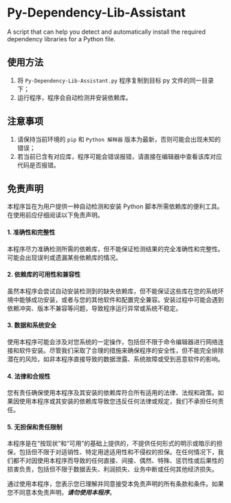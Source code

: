 # Py-Dependency-Lib-Assistant
A script that can help you detect and automatically install the required dependency libraries for a Python file.

## 使用方法
1. 将 `Py-Dependency-Lib-Assistant.py` 程序复制到目标 py 文件的同一目录下；
2. 运行程序，程序会自动检测并安装依赖库。

## 注意事项
1. 请保持当前环境的 `pip` 和 `Python 解释器` 版本为最新，否则可能会出现未知的错误；
2. 若当前已含有对应库，程序可能会错误报错，请直接在编辑器中查看该库对应代码是否报错。

## 免责声明
本程序旨在为用户提供一种自动检测和安装 Python 脚本所需依赖库的便利工具。在使用前应仔细阅读以下免责声明。
#### 1. 准确性和完整性  
本程序尽力准确检测所需的依赖库，但不能保证检测结果的完全准确性和完整性。可能会出现误判或遗漏某些依赖库的情况。
#### 2. 依赖库的可用性和兼容性
虽然本程序会尝试自动安装检测到的缺失依赖库，但不能保证这些库在您的系统环境中能够成功安装，或者与您的其他软件和配置完全兼容。安装过程中可能会遇到依赖冲突、版本不兼容等问题，导致程序运行异常或系统不稳定。
#### 3. 数据和系统安全
使用本程序可能会涉及对您系统的一定操作，包括但不限于命令编辑器进行网络连接和软件安装。尽管我们采取了合理的措施来确保程序的安全性，但不能完全排除潜在的风险，如非本程序直接导致的数据泄露、系统故障或受到恶意软件的影响。
#### 4. 法律和合规性
您有责任确保使用本程序及其安装的依赖库符合所有适用的法律、法规和政策。如果因使用本程序或其安装的依赖库导致您违反任何法律或规定，我们不承担任何责任。
#### 5. 无担保和责任限制
本程序是在“按现状”和“可用”的基础上提供的，不提供任何形式的明示或暗示的担保，包括但不限于对适销性、特定用途适用性和不侵权的担保。在任何情况下，我们都不对因使用本程序而导致的任何直接、间接、偶然、特殊、惩罚性或后果性的损害负责，包括但不限于数据丢失、利润损失、业务中断或任何其他经济损失。   
  
通过使用本程序，您表示您已理解并同意接受本免责声明的所有条款和条件。如果您不同意本免责声明，***请勿使用本程序***。